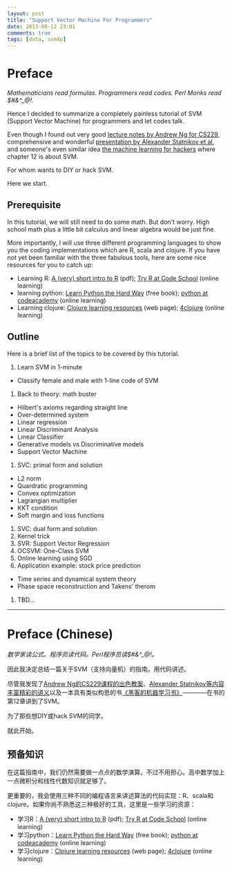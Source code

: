 ```yaml
---
layout: post
title: "Support Vector Machine For Programmers"
date: 2013-08-12 23:01
comments: true
tags: [data, svm4p]
---
```


# Preface

*Mathematicians read formulas. Programmers read codes. Perl Monks read $#&^\_@!.*

Hence I decided to summarize a completely painless tutorial of SVM (Support Vector Machine) for programmers and let codes talk.

Even though I found out very good [lecture notes by Andrew Ng for CS229][1], comprehensive and wonderful [presentation by Alexander Statnikov et al][2], and someone's even similar idea [the machine learning for hackers][3] where chapter 12 is about SVM.

For whom wants to DIY or hack SVM.

Here we start.

## Prerequisite

In this tutorial, we will still need to do some math. But don't worry. High school math plus a little bit calculus and linear algebra would be just fine.

More importantly, I will use three different programming languages to show you the coding implementations which are R, scala and clojure. If you have not yet been familiar with the three fabulous tools, here are some nice resources for you to catch up:

* Learning R: [A (very) short intro to R][4] (pdf); [Try R at Code School][5] (online learning)
* learning python: [Learn Python the Hard Way][8] (free book); [python at codeacademy][9] (online learning)
* Learning clojure: [Clojure learning resources][8] (web page); [4clojure][9] (online learning)

## Outline

Here is a brief list of the topics to be covered by this tutorial.

1. Learn SVM in 1-minute
  * Classify female and male with 1-line code of SVM
1. Back to theory: math buster
  * Hilbert's axioms regarding straight line
  * Over-determined system
  * Linear regression
  * Linear Discriminant Analysis
  * Linear Classifier
  * Generative models vs Discriminative models
  * Support Vector Machine
1. SVC: primal form and solution
  * L2 norm
  * Quardratic programming
  * Convex optimization
  * Lagrangian multiplier
  * KKT condition
  * Soft margin and loss functions
1. SVC: dual form and solution
1. Kernel trick
1. SVR: Support Vector Regression
1. OCSVM: One-Class SVM
1. Online learning using SGD
1. Application example: stock price prediction
  * Time series and dynamical system theory
  * Phase space reconstruction and Takens\' therom 
1. TBD...

******

# Preface (Chinese)

*数学家读公式。程序员读代码。Perl程序员读$#&^\_@!。*

因此我决定总结一篇关于SVM（支持向量机）的指南。用代码讲述。

尽管我发现了[Andrew Ng的CS229课程的出色教案][1]、[Alexander Statnikov等内容丰富精彩的讲义][2]以及一本具有类似构思的书[《黑客的机器学习书》][3]————在书的第12章讲到了SVM。

为了那些想DIY或hack SVM的同学。

就此开始。

## 预备知识

在这篇指南中，我们仍然需要做一点点的数学演算。不过不用担心。高中数学加上一点微积分和线性代数知识就足够了。

更重要的，我会使用三种不同的编程语言来讲述算法的代码实现：R、scala和clojure。如果你尚不熟悉这三种极好的工具，这里是一些学习的资源：

* 学习R：[A (very) short intro to R][4] (pdf); [Try R at Code School][5] (online learning)
* 学习python：[Learn Python the Hard Way][8] (free book); [python at codeacademy][9] (online learning)
* 学习clojure：[Clojure learning resources][8] (web page); [4clojure][9] (online learning)


[1]: http://219.239.26.20/download/37689091/52516876/5/pdf/230/39/1361316241894_807/cs229-notes3.pdf
[2]: http://www.nyuinformatics.org/downloads/supplements/SVM_Tutorial_2010/Final_WB.pdf
[3]: http://www.clayford.net/statistics/machine-learning-for-hackers-chapter-12/
[4]: http://cran.r-project.org/doc/contrib/Torfs+Brauer-Short-R-Intro.pdf
[5]: http://tryr.codeschool.com
[6]: http://learnpythonthehardway.org/
[7]: http://www.codecademy.com/tracks/python
[8]: http://readwrite.com/2011/07/01/free-e-books-on-clojure
[9]: http://www.4clojure.com/

